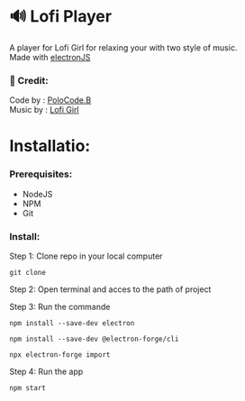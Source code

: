 # 🔊 Lofi Player

A player for Lofi Girl for relaxing your with two style of music.\
Made with [electronJS](https://www.electronjs.org)

### 👥 Credit:
Code by : [PoloCode.B](https://github.com/PoloCodeB)\
Music by : [Lofi Girl](https://www.youtube.com/@LofiGirl)

# Installatio:

### Prerequisites:
- NodeJS
- NPM
- Git

### Install:
Step 1: Clone repo in your local computer
```
git clone 
```

Step 2: Open terminal and acces to the path of project

Step 3: Run the commande
```
npm install --save-dev electron
```
```
npm install --save-dev @electron-forge/cli
```
```
npx electron-forge import
```

Step 4: Run the app
```
npm start
```